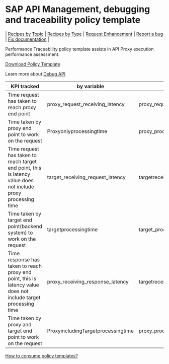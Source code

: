 # SAP API Management, debugging and traceability policy template

\| [Recipes by Topic](../../../api-recipes-by-usecase.md) \| [Recipes by Type](../../../api-recipes-by-type.md) \| [Request Enhancement](https://github.com/SAP-samples/apibusinesshub-api-recipes/issues/new?assignees=&labels=Recipe%20Fix,enhancement&template=recipe-request.md&title=Improve%20performace-traceability-policy-template ) \| [Report a bug](https://github.com/SAP-samples/apibusinesshub-api-recipes/issues/new?assignees=&labels=Recipe%20Fix,bug&template=bug_report.md&title=Issue%20with%20performace-traceability-policy-template ) \| [Fix documentation](https://github.com/SAP-samples/apibusinesshub-api-recipes/issues/new?assignees=&labels=Recipe%20Fix,documentation&template=bug_report.md&title=Docu%20fix%20performace-traceability-policy-template ) \|

Performance Traceability policy template assists in API Proxy execution performance assessment.

[Download Policy Template](Performance_Traceability.zip)

Learn more about [Debug API](https://help.sap.com/viewer/66d066d903c2473f81ec33acfe2ccdb4/Cloud/en-US/fb2c7aa34cdc443294a325ccb7876785.html)

| KPI tracked | by variable | in Policy|
| --- | ---| ---|
|Time request has taken to reach proxy end point | proxy_request_receiving_latency|  proxy_request_receiving_latency |
| Time taken by proxy end point to work on the request| Proxyonlyprocessingtime|proxy_processing_time |
|Time request has taken to reach target end point, this is latency value does not include proxy processing time |target_receiving_request_latency |targetreceivinglatency |
| Time taken by target end point(backend system) to work on the request| targetprocessingtime|target_processing_time |
| Time response has taken to reach proxy end point, this is latency value does not include target processing time| proxy_receiving_response_latency|targetreceivinglatency |
| Time taken by proxy and target end point to work on the request| ProxyincludingTargetprocessingtime|proxy_processing_time |

[How to consume policy templates?](../../readme.md)
